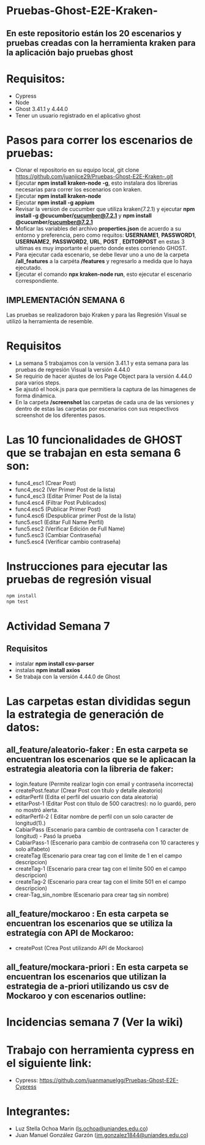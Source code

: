 # Pruebas-Ghost-E2E-Kraken-

## En este repositorio están los 20 escenarios y pruebas creadas con la herramienta kraken para la aplicación bajo pruebas ghost

# Requisitos:

- Cypress
- Node
- Ghost 3.41.1 y 4.44.0
- Tener un usuario registrado en el aplicativo ghost

# Pasos para correr los escenarios de pruebas:

- Clonar el repositorio en su equipo local, git clone https://github.com/juanjice29/Pruebas-Ghost-E2E-Kraken-.git
- Ejecutar **npm install kraken-node -g**, esto instalara dos librerias necesarias para correr los escenarios con kraken.
- Ejecutar **npm install kraken-node**
- Ejecutar **npm install -g appium**
- Revisar la version de cucumber que utiliza kraken(7.2.1)
  y ejecutar **npm install -g @cucumber/cucumber@7.2.1** y **npm install @cucumber/cucumber@7.2.1**
- Moficar las variables del archivo **properties.json** de acuerdo a su entorno y preferencia, pero como requitos: **USERNAME1**, **PASSWORD1**, **USERNAME2**, **PASSWORD2**, **URL**, **POST** , **EDITORPOST** en estas 3 ultimas es muy importante el puerto donde estes corriendo GHOST.
- Para ejecutar cada escenario, se debe llevar uno a uno de la carpeta **/all_features** a la carpéta **/features** y regresarlo a medida que lo haya ejecutado.
- Ejecutar el comando **npx kraken-node run**, esto ejecutar el escenario correspondiente.

## IMPLEMENTACIÓN SEMANA 6

Las pruebas se realizadoron bajo Kraken y para las Regresión Visual se utilizó la herramienta de resemble.

# Requisitos

- La semana 5 trabajamos con la versión 3.41.1 y esta semana para las pruebas de regresión Visual la versión 4.44.0
- Se requirio de hacer ajustes de los Page Object para la versión 4.44.0 para varios steps.
- Se ajsutó el hook.js para que permitiera la captura de las himagenes de forma dinámica.
- En la carpeta **/screenshot** las carpetas de cada una de las versiones y dentro de estas las carpetas por escenarios con sus respectivos screenshot de los diferentes pasos.

# Las 10 funcionalidades de GHOST que se trabajan en esta semana 6 son:

- func4_esc1 (Crear Post)
- func4_esc2 (Ver Primer Post de la lista)
- func4_esc3 (Editar Primer Post de la lista)
- func4.esc4 (Filtrar Post Publicados)
- func4.esc5 (Publicar Primer Post)
- func4.esc6 (Despublicar primer Post de la lista)
- func5.esc1 (Editar Full Name Perfil)
- func5.esc2 (Verificar Edición de Full Name)
- func5.esc3 (Cambiar Contraseña)
- func5.esc4 (Verificar cambio contraseña)

# Instrucciones para ejecutar las pruebas de regresión visual

```bash
npm install
npm test
```

# Actividad Semana 7

## Requisitos

- instalar **npm install csv-parser**
- instalas **npm install axios**
- Se trabaja con la versión 4.44.0 de Ghost

# Las carpetas estan divididas segun la estrategia de generación de datos:

## all_feature/aleatorio-faker : En esta carpeta se encuentran los escenarios que se le aplicacan la estrategia aleatoria con la libreria de faker:

- login.feature (Permite realizar login con email y contraseña incorrecta)
- createPost.featur (Crear Post con título y detalle aleatorio)
- editarPerfil (Edita el perfil del usuario con data aleatoria)
- etitarPost-1 (Editar Post con título de 500 caractres): no lo guardó, pero no mostró alerta.
- editarPerfil-2 ( Editar nombre de perfil con un solo caracter de longitud(1).)
- CabiarPass (Escenario para cambio de contraseña con 1 caracter de longitud) - Pasó la prueba
- CabiarPass-1 (Escenario para cambio de contraseña con 10 caracteres y solo alfabeto)
- createTag (Escenario para crear tag con el limite de 1 en el campo descripcion)
- createTag-1 (Escenario para crear tag con el límite 500 en el campo descripcion)
- createTag-2 (Escenario para crear tag con el límite 501 en el campo descripcion)
- crear-Tag_sin_nombre (Escenario para crear tag sin nombre)

## all_feature/mockaroo : En esta carpeta se encuentran los escenarios que se utiliza la estrategía con API de Mockaroo:

- createPost (Crea Post utilizando API de Mockaroo)

## all_feature/mockara-priori : En esta carpeta se encuentran los escenarios que utilizan la estrategia de a-priori utilizando us csv de Mockaroo y con escenarios outline:

# Incidencias semana 7 (Ver la wiki)

# Trabajo con herramienta cypress en el siguiente link:

- Cypress: https://github.com/juanmanuelgg/Pruebas-Ghost-E2E-Cypress

# Integrantes:

- Luz Stella Ochoa Marin (ls.ochoa@uniandes.edu.co)
- Juan Manuel González Garzón (jm.gonzalez1844@uniandes.edu.co)
